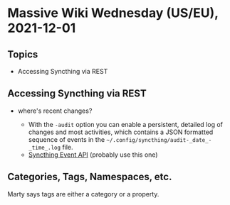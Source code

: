 # Massive Wiki Wednesday (US/EU), 2021-12-01

## Topics

- Accessing Syncthing via REST

## Accessing Syncthing via REST

- where's recent changes?

    - With the `-audit` option you can enable a persistent, detailed log of changes and most activities, which contains a JSON formatted sequence of events in the `~/.config/syncthing/audit-_date_-_time_.log` file.
    - [Syncthing Event API](https://docs.syncthing.net/dev/events.html) (probably use this one)

## Categories, Tags, Namespaces, etc.

Marty says tags are either a category or a property.
    